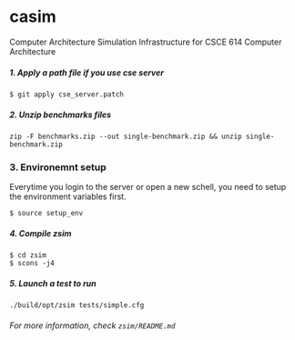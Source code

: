 # casim
Computer Architecture Simulation Infrastructure for CSCE 614 Computer Architecture



##### 1. Apply a path file if you use cse server

```
$ git apply cse_server.patch
```

##### 2. Unzip benchmarks files

```
zip -F benchmarks.zip --out single-benchmark.zip && unzip single-benchmark.zip
```

### 3. Environemnt setup

Everytime you login to the server or open a new schell, you need to setup the environment variables first.

```
$ source setup_env
```

##### 4. Compile zsim

```
$ cd zsim
$ scons -j4
```

##### 5. Launch a test to run

```
./build/opt/zsim tests/simple.cfg
```



###### For more information, check `zsim/README.md`

